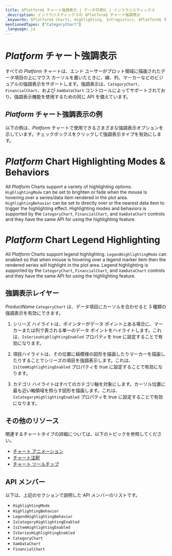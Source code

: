 ```yaml
---
title: $Platform$ チャート強調表示 | データ可視化 | インフラジスティックス
_description: インフラジスティックスの $Platform$ チャート強調表示
_keywords: $Platform$ Charts, Highlighting, Infragistics, $Platform$ チャート, 強調表示, インフラジスティックス
mentionedTypes: ["CategoryChart"]
_language: ja
---
```


# $Platform$ チャート強調表示

すべての $Platform$ チャートは、エンド ユーザーがプロット領域に描画されたデータ項目の上にマウス カーソルを置いたときに、線、列、マーカーなどのビジュアルの強調表示をサポートします。強調表示は、`CategoryChart`、`FinancialChart`、および `XamDataChart` コントロールによってサポートされており、強調表示機能を使用するための同じ API を備えています。

## $Platform$ チャート強調表示の例

以下の例は、$Platform$ チャートで使用できるさまざまな強調表示オプションを示しています。チェックボックスをクリックして強調表示タイプを有効にします。

<code-view style="height: 500px"
           data-demos-base-url="{environment:dvDemosBaseUrl}"
           iframe-src="{environment:dvDemosBaseUrl}/charts/category-chart-column-chart-with-highlighting"
           alt="$Platform$ チャート強調表示の例"
           github-src="charts/category-chart/category-chart-column-chart-with-highlighting">
</code-view>

<div class="divider--half"></div>

# $Platform$ Chart Highlighting Modes & Behaviors

All $Platform$ Charts support a variety of highlighting options. `HighlightingMode` can be set to brighten or fade when the mouse is hovering over a series/data item rendered in the plot area. `HighlightingBehavior` can be set to directly over or the nearest data item to trigger the highlighting effect. Highlighting modes and behaviors is supported by the `CategoryChart`, `FinancialChart`, and `XamDataChart` controls and they have the same API for using the highlighting feature.

# $Platform$ Chart Legend Highlighting

All $Platform$ Charts support legend highlighting. `LegendHighlightingMode` can enabled so that when mouse is hovering over a legend marker item then the rendered series will highlight in the plot area. Legend highlighting is supported by the `CategoryChart`, `FinancialChart`, and `XamDataChart` controls and they have the same API for using the highlighting feature.

## 強調表示レイヤー

$ProductName$ `CategoryChart` は、データ項目にカーソルを合わせると 3 種類の強調表示を有効にできます。

1. シリーズ ハイライトは、ポインターがデータ ポイント上ある場合に、マーカーまたは列で表される単一のデータ ポイントをハイライトします。これは、`IsSeriesHighlightingEnabled` プロパティを true に設定することで有効になります。

2. 項目ハイライトは、その位置に縞模様の図形を描画したりマーカーを描画したりすることでシリーズの項目を強調表示します。これは、`IsItemHighlightingEnabled` プロパティを true に設定することで有効になります。

3. カテゴリ ハイライトはすべてのカテゴリ軸を対象にします。カーソル位置に最も近い軸領域を照らす図形を描画します。これは、`IsCategoryHighlightingEnabled` プロパティを true に設定することで有効になります。

## その他のリソース

関連するチャートタイプの詳細については、以下のトピックを参照してください。

- [チャート アニメーション](chart-animations.md)
- [チャート注釈](chart-annotations.md)
- [チャート ツールチップ](chart-tooltips.md)

## API メンバー

以下は、上記のセクションで説明した API メンバーのリストです。

- `HighlightingMode`
- `HighlightingBehavior`
- `LegendHighlightingBehavior`
- `IsCategoryHighlightingEnabled`
- `IsItemHighlightingEnabled`
- `IsSeriesHighlightingEnabled`
- `CategoryChart`
- `XamDataChart`
- `FinancialChart`

